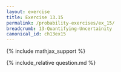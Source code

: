 ```yaml
---
layout: exercise
title: Exercise 13.15
permalink: /probability-exercises/ex_15/
breadcrumb: 13-Quantifying-Uncertainity
canonical_id: ch13ex15
---
```


{% include mathjax_support %}
<div id="hiddden">{% include_relative question.md %}</div>